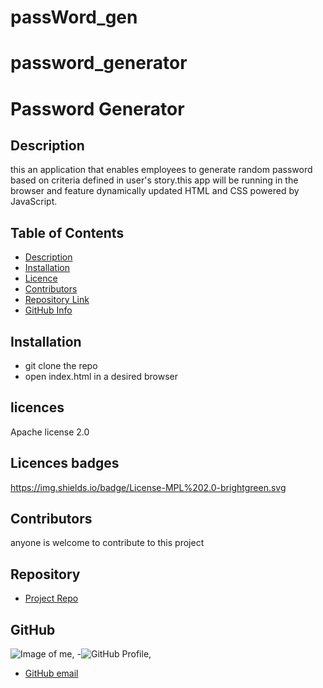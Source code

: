 # passWord_gen
# password_generator

#  Password Generator

  ## Description
 this an application that enables employees to generate  random password based  on criteria defined in user's story.this app will be running in the browser and feature dynamically updated HTML and CSS  powered by JavaScript. 
 

  ## Table of Contents

  - [Description](#Description)
  - [Installation](#Installation)
  - [Licence](#Licence)
  - [Contributors](#Contributors)
  - [Repository Link](#Repository)
  - [GitHub Info](#GitHub) 
  
  
  ## Installation
  - git clone the repo
  - open index.html in a desired browser
  

  ## licences

  Apache license 2.0

  ## Licences badges

  https://img.shields.io/badge/License-MPL%202.0-brightgreen.svg

  ## Contributors
  
  anyone is welcome to contribute to this project
   
  ## Repository
  
  - [Project Repo](https://github.com/aaron-might/passWord_gen)
  
  ## GitHub
  
  ![Image of me](https://avatars.githubusercontent.com/u/83680026?v=4),
  -![GitHub Profile](https://github.com/aaron-might),
  - [GitHub email](aaronmighty7@gmail.com)